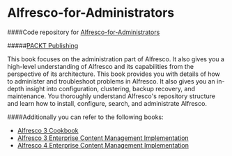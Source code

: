 # Alfresco-for-Administrators
####Code repository for [Alfresco-for-Administrators](https://www.packtpub.com/web-development/alfresco-administrators?utm_source=github&utm_medium=repository&utm_campaign=9781782175032)

#####[PACKT Publishing](https://www.packtpub.com)

This book focuses on the administration part of Alfresco. It also gives you a high-level understanding of Alfresco and its capabilities from the perspective of its architecture. This book provides you with details of how to administer and troubleshoot problems in Alfresco. It also gives you an in-depth insight into configuration, clustering, backup recovery, and maintenance. You thoroughly understand Alfresco's repository structure and learn how to install, configure, search, and administrate Alfresco.


####Additionally you can refer to the following books:
* [Alfresco 3 Cookbook](https://www.packtpub.com/web-development/alfresco-3-cookbook?utm_source=github&utm_medium=repository&utm_campaign=9781849511087)
* [Alfresco 3 Enterprise Content Management Implementation](https://www.packtpub.com/web-development/alfresco-3-enterprise-content-management-implementation?utm_source=github&utm_medium=repository&utm_campaign=9781847197368)
* [Alfresco 4 Enterprise Content Management Implementation](https://www.packtpub.com/web-development/alfresco-4-enterprise-content-management-implementation?utm_source=github&utm_medium=repository&utm_campaign=9781782160021)
